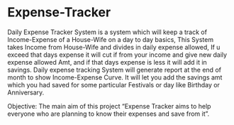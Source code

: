 # Expense-Tracker

Daily Expense Tracker System is a system which will keep a track of Income-Expense of a House-Wife on a day to day basics, This System takes Income from House-Wife and divides in daily expense allowed, If u exceed that days expense it will cut if from your income and give new daily expense allowed Amt, and if that days expense is less it will add it in savings. Daily expense tracking System will generate report at the end of month to show Income-Expense Curve. It will let you add the savings amt which you had saved for some particular Festivals or day like Birthday or Anniversary.

Objective: The main aim of this project “Expense Tracker aims to help everyone who are planning to know their expenses and save from it”.
